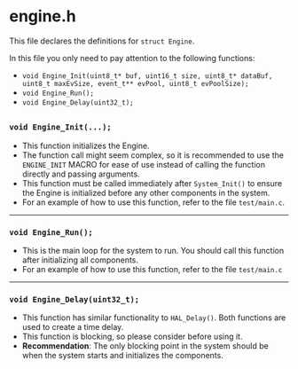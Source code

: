 # engine.h

This file declares the definitions for `struct Engine`.

In this file you only need to pay attention to the following functions:
- `void Engine_Init(uint8_t* buf, uint16_t size, uint8_t* dataBuf, uint8_t maxEvSize, event_t** evPool, uint8_t evPoolSize);`
- `void Engine_Run();`
- `void Engine_Delay(uint32_t);`

##
### `void Engine_Init(...);`

- This function initializes the Engine. 
- The function call might seem complex, so it is recommended to use the `ENGINE_INIT` MACRO for ease of use instead of calling the function directly and passing arguments. 
- This function must be called immediately after `System_Init()` to ensure the Engine is initialized before any other components in the system.
- For an example of how to use this function, refer to the file `test/main.c`.

---

### `void Engine_Run();`

- This is the main loop for the system to run. You should call this function after initializing all components.
- For an example of how to use this function, refer to the file `test/main.c`

---

### `void Engine_Delay(uint32_t);`

- This function has similar functionality to `HAL_Delay()`. Both functions are used to create a time delay.
- This function is blocking, so please consider before using it.
- **Recommendation**: The only blocking point in the system should be when the system starts and initializes the components.
